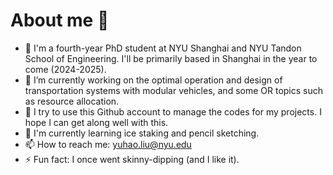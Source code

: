 # About me 👋

- 🏫 I'm a fourth-year PhD student at NYU Shanghai and NYU Tandon School of Engineering. I'll be primarily based in Shanghai in the year to come (2024-2025). 
- 🔭 I’m currently working on the optimal operation and design of transportation systems with modular vehicles, and some OR topics such as resource allocation.
- 💾 I try to use this Github account to manage the codes for my projects. I hope I can get along well with this.
- 🌱 I'm currently learning ice staking and pencil sketching.
- 📫 How to reach me: yuhao.liu@nyu.edu
- ⚡ Fun fact: I once went skinny-dipping (and I like it).

